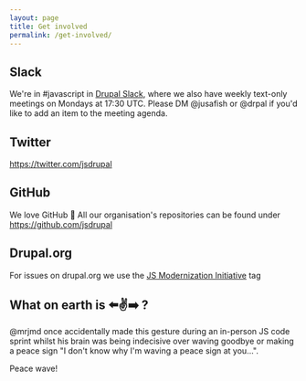 ```yaml
---
layout: page
title: Get involved
permalink: /get-involved/
---
```


## Slack

We're in #javascript in [Drupal Slack](https://www.drupal.org/slack), where we also have weekly text-only meetings on Mondays at 17:30 UTC. Please DM @jusafish or @drpal if you'd like to add an item to the meeting agenda.

## Twitter
https://twitter.com/jsdrupal

## GitHub
We love GitHub 🎉 All our organisation's repositories can be found under https://github.com/jsdrupal

## Drupal.org

For issues on drupal.org we use the [JS Modernization Initiative](https://www.drupal.org/project/issues/search?issue_tags=JS%20Modernization%20Initiative) tag

## What on earth is ⬅️✌️➡️ ?
@mrjmd once accidentally made this gesture during an in-person JS code sprint whilst his brain was being indecisive over waving goodbye or making a peace sign "I don't know why I'm waving a peace sign at you...".

Peace wave!
